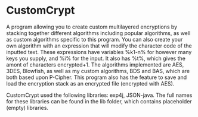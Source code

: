 # CustomCrypt
A program allowing you to create custom multilayered encryptions by stacking together different algorithms including popular algorithms, as well as custom algorithms specific to this program. You can also create your own algorithm with an expression that will modify the character code of the inputted text. These expressions have variables %k1-n% for however many keys you supply, and %i% for the input. It also has %t%, which gives the amont of characters encrypted+1. The algorithms implemented are AES, 3DES, Blowfish, as well as my custom algorithms, BDS and BAS, which are both based upon P-Cipher. This program also has the feature to save and load the encryption stack as an encrypted file (encrypted with AES).

CustomCrypt used the following libraries: exp4j, JSON-java. The full names for these libraries can be found in the lib folder, which contains placeholder (empty) libraries.

